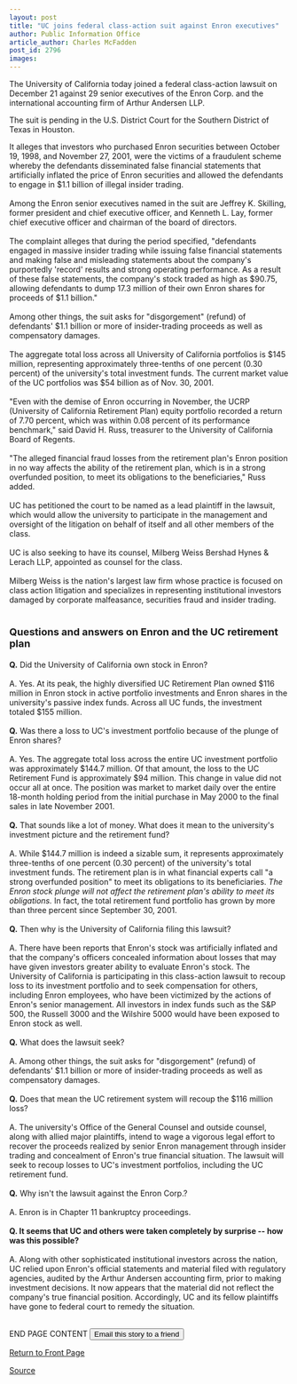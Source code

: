 ```yaml
---
layout: post
title: "UC joins federal class-action suit against Enron executives"
author: Public Information Office
article_author: Charles McFadden
post_id: 2796
images:
---
```


<p>
  The University of California today joined a federal class-action lawsuit on December 21 against 29 senior executives of the Enron Corp. and the international accounting firm of Arthur Andersen LLP.
</p>The suit is pending in the U.S. District Court for the Southern District of Texas in Houston.
<p>
  It alleges that investors who purchased Enron securities between October 19, 1998, and November 27, 2001, were the victims of a fraudulent scheme whereby the defendants disseminated false financial statements that artificially inflated the price of Enron securities and allowed the defendants to engage in $1.1 billion of illegal insider trading.<br>
  <br>
  Among the Enron senior executives named in the suit are Jeffrey K. Skilling, former president and chief executive officer, and Kenneth L. Lay, former chief executive officer and chairman of the board of directors.<br>
  <br>
  The complaint alleges that during the period specified, "defendants engaged in massive insider trading while issuing false financial statements and making false and misleading statements about the company's purportedly 'record' results and strong operating performance. As a result of these false statements, the company's stock traded as high as $90.75, allowing defendants to dump 17.3 million of their own Enron shares for proceeds of $1.1 billion."<br>
  <br>
  Among other things, the suit asks for "disgorgement" (refund) of defendants' $1.1 billion or more of insider-trading proceeds as well as compensatory damages.<br>
  <br>
  The aggregate total loss across all University of California portfolios is $145 million, representing approximately three-tenths of one percent (0.30 percent) of the university's total investment funds. The current market value of the UC portfolios was $54 billion as of Nov. 30, 2001.<br>
  <br>
  "Even with the demise of Enron occurring in November, the UCRP (University of California Retirement Plan) equity portfolio recorded a return of 7.70 percent, which was within 0.08 percent of its performance benchmark," said David H. Russ, treasurer to the University of California Board of Regents.<br>
  <br>
  "The alleged financial fraud losses from the retirement plan's Enron position in no way affects the ability of the retirement plan, which is in a strong overfunded position, to meet its obligations to the beneficiaries," Russ added.<br>
  <br>
  UC has petitioned the court to be named as a lead plaintiff in the lawsuit, which would allow the university to participate in the management and oversight of the litigation on behalf of itself and all other members of the class.<br>
  <br>
  UC is also seeking to have its counsel, Milberg Weiss Bershad Hynes &amp; Lerach LLP, appointed as counsel for the class.<br>
  <br>
  Milberg Weiss is the nation's largest law firm whose practice is focused on class action litigation and specializes in representing institutional investors damaged by corporate malfeasance, securities fraud and insider trading.
</p>
<h1>
  <font size="4"><b>Questions and answers on Enron and the UC retirement plan</b></font>
</h1>
<p>
  <b>Q.</b> Did the University of California own stock in Enron?<br>
  <b><br></b>A. Yes. At its peak, the highly diversified UC Retirement Plan owned $116 million in Enron stock in active portfolio investments and Enron shares in the university's passive index funds. Across all UC funds, the investment totaled $155 million.<br>
  <br>
  <b>Q.</b> Was there a loss to UC's investment portfolio because of the plunge of Enron shares?<br>
  <b><br></b>A. Yes. The aggregate total loss across the entire UC investment portfolio was approximately $144.7 million. Of that amount, the loss to the UC Retirement Fund is approximately $94 million. This change in value did not occur all at once. The position was market to market daily over the entire 18-month holding period from the initial purchase in May 2000 to the final sales in late November 2001.<br>
  <br>
  <b>Q.</b> That sounds like a lot of money. What does it mean to the university's investment picture and the retirement fund?<b><br>
  <br></b>A. While $144.7 million is indeed a sizable sum, it represents approximately three-tenths of one percent (0.30 percent) of the university's total investment funds. The retirement plan is in what financial experts call "a strong overfunded position" to meet its obligations to its beneficiaries. <i>The Enron stock plunge will not affect the retirement plan's ability to meet its obligations.</i> In fact, the total retirement fund portfolio has grown by more than three percent since September 30, 2001.<br>
  <br>
  <b>Q.</b> Then why is the University of California filing this lawsuit?<b><br>
  <br></b>A. There have been reports that Enron's stock was artificially inflated and that the company's officers concealed information about losses that may have given investors greater ability to evaluate Enron's stock. The University of California is participating in this class-action lawsuit to recoup loss to its investment portfolio and to seek compensation for others, including Enron employees, who have been victimized by the actions of Enron's senior management. All investors in index funds such as the S&amp;P 500, the Russell 3000 and the Wilshire 5000 would have been exposed to Enron stock as well.<br>
  <br>
  <b>Q.</b> What does the lawsuit seek?<b><br>
  <br></b>A. Among other things, the suit asks for "disgorgement" (refund) of defendants' $1.1 billion or more of insider-trading proceeds as well as compensatory damages.<br>
  <br>
  <b>Q.</b> Does that mean the UC retirement system will recoup the $116 million loss?<b><br>
  <br></b>A. The university's Office of the General Counsel and outside counsel, along with allied major plaintiffs, intend to wage a vigorous legal effort to recover the proceeds realized by senior Enron management through insider trading and concealment of Enron's true financial situation. The lawsuit will seek to recoup losses to UC's investment portfolios, including the UC retirement fund.<br>
  <br>
  <b>Q.</b> Why isn't the lawsuit against the Enron Corp.?<b><br>
  <br></b>A. Enron is in Chapter 11 bankruptcy proceedings.<br>
  <br>
  <b>Q. It seems that UC and others were taken completely by surprise -- how was this possible?<br>
  <br></b>A. Along with other sophisticated institutional investors across the nation, UC relied upon Enron's official statements and material filed with regulatory agencies, audited by the Arthur Andersen accounting firm, prior to making investment decisions. It now appears that the material did not reflect the company's true financial position. Accordingly, UC and its fellow plaintiffs have gone to federal court to remedy the situation.
</p>
<p>
  <br>
  END PAGE CONTENT <input name="t1" size="-1" type="hidden"> <input type="submit" value="Email this story to a friend">
</p>
<p>
  <a href="../../index.html">Return to Front Page</a> <img align="bottom" alt=" " border="0" height="1" src="../../images/trans.gif" width="385">
</p>
<p><a href="http://www1.ucsc.edu/currents/01-02/01-07/enron.html" title="Permalink to enron">Source</a></p>
